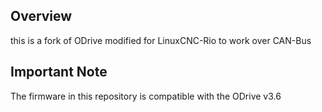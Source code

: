 
## Overview

this is a fork of ODrive modified for LinuxCNC-Rio to work over CAN-Bus

## Important Note

The firmware in this repository is compatible with the ODrive v3.6

